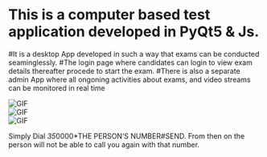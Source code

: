 # This is a computer based test application developed in PyQt5 & Js. 
#It is a desktop App developed in such a way that exams can be conducted seaminglessly. 
#The login page where candidates can login to view exam details thereafter procede to start the exam. 
#There is also a separate admin App where all ongoning activities about exams, and video streams can be monitored in real time


<img align="center" alt="GIF" src="https://github.com/suraj-adewale/computer-base-test/blob/main/image/login.PNG"/>


<br>

<img align="center" alt="GIF" src="https://github.com/suraj-adewale/computer-base-test/blob/main/image/cbt.PNG"/>


<br>

<img align="center" alt="GIF" src="https://github.com/suraj-adewale/computer-base-test/blob/main/image/admin_dashboard.PNG"/>



Simply Dial *35*0000*THE PERSON’S NUMBER#SEND. From then on the person will not be able to call you again with that number.
